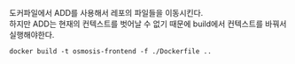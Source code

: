 도커파일에서 ADD를 사용해서 레포의 파일들을 이동시킨다.  
하지만 ADD는 현재의 컨텍스트를 벗어날 수 없기 때문에 build에서 컨텍스트를 바꿔서 실행해야한다.

```shell
docker build -t osmosis-frontend -f ./Dockerfile ..
```

